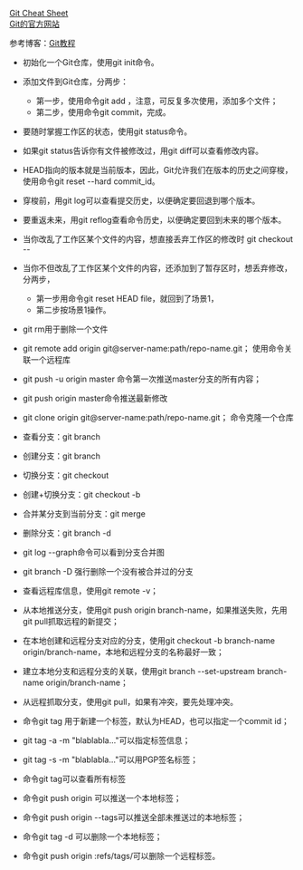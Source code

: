 [Git Cheat Sheet](https://github.com/stooges/development-standard/tree/dev/git-cheatsheet.pdf)<br>
[Git的官方网站](http://git-scm.com/)

参考博客：[Git教程](http://www.liaoxuefeng.com/wiki/0013739516305929606dd18361248578c67b8067c8c017b000)


* 初始化一个Git仓库，使用git init命令。

* 添加文件到Git仓库，分两步：
	* 第一步，使用命令git add <file>，注意，可反复多次使用，添加多个文件；
	* 第二步，使用命令git commit，完成。

* 要随时掌握工作区的状态，使用git status命令。

* 如果git status告诉你有文件被修改过，用git diff可以查看修改内容。

* HEAD指向的版本就是当前版本，因此，Git允许我们在版本的历史之间穿梭，使用命令git reset --hard commit_id。

* 穿梭前，用git log可以查看提交历史，以便确定要回退到哪个版本。

* 要重返未来，用git reflog查看命令历史，以便确定要回到未来的哪个版本。

* 当你改乱了工作区某个文件的内容，想直接丢弃工作区的修改时  git checkout -- <file>

* 当你不但改乱了工作区某个文件的内容，还添加到了暂存区时，想丢弃修改，分两步，
	* 第一步用命令git reset HEAD file，就回到了场景1，
	* 第二步按场景1操作。

* git rm用于删除一个文件

* git remote add origin git@server-name:path/repo-name.git； 使用命令关联一个远程库

* git push -u origin master 命令第一次推送master分支的所有内容；

* git push origin master命令推送最新修改

* git clone origin git@server-name:path/repo-name.git； 命令克隆一个仓库

* 查看分支：git branch

* 创建分支：git branch <name>

* 切换分支：git checkout <name>

* 创建+切换分支：git checkout -b <name>

* 合并某分支到当前分支：git merge <name>

* 删除分支：git branch -d <name>

* git log --graph命令可以看到分支合并图

* git branch -D <name>强行删除一个没有被合并过的分支

* 查看远程库信息，使用git remote -v；

* 从本地推送分支，使用git push origin branch-name，如果推送失败，先用git pull抓取远程的新提交；

* 在本地创建和远程分支对应的分支，使用git checkout -b branch-name origin/branch-name，本地和远程分支的名称最好一致；

* 建立本地分支和远程分支的关联，使用git branch --set-upstream branch-name origin/branch-name；

* 从远程抓取分支，使用git pull，如果有冲突，要先处理冲突。

* 命令git tag <name>用于新建一个标签，默认为HEAD，也可以指定一个commit id；

* git tag -a <tagname> -m "blablabla..."可以指定标签信息；

* git tag -s <tagname> -m "blablabla..."可以用PGP签名标签；

* 命令git tag可以查看所有标签

* 命令git push origin <tagname>可以推送一个本地标签；

* 命令git push origin --tags可以推送全部未推送过的本地标签；

* 命令git tag -d <tagname>可以删除一个本地标签；

* 命令git push origin :refs/tags/<tagname>可以删除一个远程标签。
